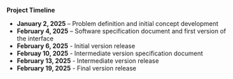 **Project Timeline**  

- **January 2, 2025** – Problem definition and initial concept development  
- **February 4, 2025** – Software specification document and first version of the interface
- **February 6, 2025** - Initial version release
- **Februay 10, 2025** - Intermediate version specification document
- **February 13, 2025** - Intermediate version release
- **February 19, 2025** - Final version release